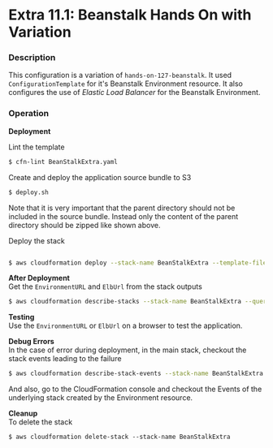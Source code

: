 # Extra 11.1: Beanstalk Hands On with Variation

### Description

This configuration is a variation of `hands-on-127-beanstalk`.
It used `ConfigurationTemplate` for it's Beanstalk Environment resource.
It also configures the use of _Elastic Load Balancer_ for the Beanstalk Environment.

### Operation

**Deployment**

Lint the template

```bash
$ cfn-lint BeanStalkExtra.yaml
```

Create and deploy the application source bundle to S3

```bash
$ deploy.sh
```

Note that it is very important that the parent directory should not be included in the source bundle.
Instead only the content of the parent directory should be zipped like shown above.

Deploy the stack

```bash

$ aws cloudformation deploy --stack-name BeanStalkExtra --template-file BeanStalkExtra.yaml --capabilities CAPABILITY_NAMED_IAM
```

**After Deployment**  
Get the `EnvironmentURL` and `ElbUrl` from the stack outputs

```bash
$ aws cloudformation describe-stacks --stack-name BeanStalkExtra --query "Stacks[0].Outputs" --no-cli-pager
```

**Testing**  
Use the `EnvironmentURL` or `ElbUrl` on a browser to test the application.

**Debug Errors**  
In the case of error during deployment, in the main stack, checkout the stack events leading to the failure

```bash
$ aws cloudformation describe-stack-events --stack-name BeanStalkExtra
```

And also, go to the CloudFormation console and checkout the Events of the underlying stack created by the Environment resource.

**Cleanup**  
To delete the stack

```
$ aws cloudformation delete-stack --stack-name BeanStalkExtra
```
